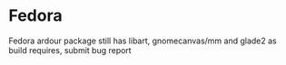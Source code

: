 # Fedora

Fedora ardour package still has libart, gnomecanvas/mm and glade2 as build
requires, submit bug report
